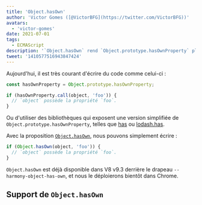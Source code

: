 ```yaml
---
title: 'Object.hasOwn'
author: 'Victor Gomes ([@VictorBFG](https://twitter.com/VictorBFG))'
avatars:
  - 'victor-gomes'
date: 2021-07-01
tags:
  - ECMAScript
description: '`Object.hasOwn` rend `Object.prototype.hasOwnProperty` plus accessible.'
tweet: '1410577516943847424'
---
```


Aujourd'hui, il est très courant d'écrire du code comme celui-ci :

```js
const hasOwnProperty = Object.prototype.hasOwnProperty;

if (hasOwnProperty.call(object, 'foo')) {
  // `object` possède la propriété `foo`.
}
```

Ou d'utiliser des bibliothèques qui exposent une version simplifiée de `Object.prototype.hasOwnProperty`, telles que [has](https://www.npmjs.com/package/has) ou [lodash.has](https://www.npmjs.com/package/lodash.has).

Avec la proposition [`Object.hasOwn`](https://github.com/tc39/proposal-accessible-object-hasownproperty), nous pouvons simplement écrire :

```js
if (Object.hasOwn(object, 'foo')) {
  // `object` possède la propriété `foo`.
}
```

`Object.hasOwn` est déjà disponible dans V8 v9.3 derrière le drapeau `--harmony-object-has-own`, et nous le déploierons bientôt dans Chrome.

## Support de `Object.hasOwn`

<feature-support chrome="oui https://chromium-review.googlesource.com/c/v8/v8/+/2922117"
                 firefox="oui https://hg.mozilla.org/try/rev/94515f78324e83d4fd84f4b0ab764b34aabe6d80"
                 safari="oui https://bugs.webkit.org/show_bug.cgi?id=226291"
                 nodejs="non"
                 babel="oui https://github.com/zloirock/core-js#accessible-objectprototypehasownproperty"></feature-support>

<!--truncate-->